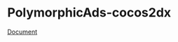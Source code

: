 # PolymorphicAds-cocos2dx
[Document](https://github.com/FullSpeedInc-SmartPhoneDepartment/PolymorphicAds-cocos2dx/wiki)
